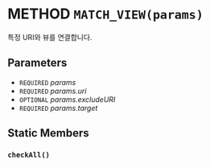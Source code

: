 # METHOD `MATCH_VIEW(params)`
특정 URI와 뷰를 연결합니다.

## Parameters
* `REQUIRED` *params*
* `REQUIRED` *params.uri*
* `OPTIONAL` *params.excludeURI*
* `REQUIRED` *params.target*

## Static Members

### `checkAll()`
